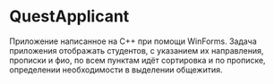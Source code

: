 # QuestApplicant
Приложение написанное на С++ при помощи WinForms. Задача приложения отображать студентов, с указанием их направления, прописки и фио, по всем пунктам идёт сортировка и по прописке, определении необходимости в выделении общежития.
